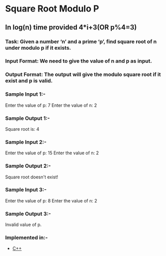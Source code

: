 # Square Root Modulo P
## In log(n) time provided 4*i+3(OR p%4=3)

### Task: Given a number ‘n’ and a prime ‘p’, find square root of n under modulo p if it exists.

### Input Format: We need to give the value of n and p as input.

### Output Format: The output will give the modulo square root if it exist and p is valid.

### Sample Input 1:-
Enter the value of p: 7
Enter the value of n: 2

### Sample Output 1:-
Square root is: 4

### Sample Input 2:-
Enter the value of p: 15
Enter the value of n: 2

### Sample Output 2:-
Square root doesn't exist!

### Sample Input 3:-
Enter the value of p: 8
Enter the value of n: 2

### Sample Output 3:-
Invalid value of p.

### Implemented in:-

- [C++](mdsqrt.cpp)
